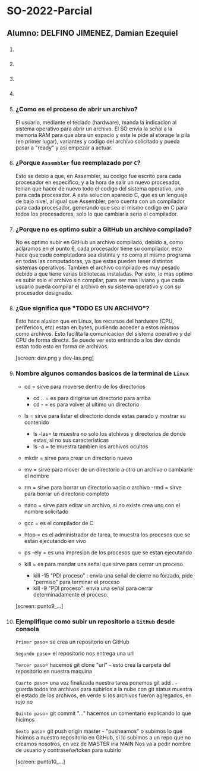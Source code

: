 # SO-2022-Parcial
## Alumno: DELFINO JIMENEZ, Damian Ezequiel

1) ###

2) ###

3) ###

4) ### 

5) ### ¿Como es el proceso de abrir un archivo?

    El usuario, mediante el teclado (hardware), manda la indicacion al sistema operativo para abrir un archivo. El SO envia la señal a la memoria RAM para que abra un espacio y este le pide al storage la pila (en primer lugar), variantes y codigo del archivo solicitado y pueda pasar a "ready" y asi empezar a actuar.


6) ### ¿Porque `Assembler` fue reemplazado por `C`?

    Esto se debio a que, en Assembler, su codigo fue escrito para cada procesador en especifico, y a la hora de salir un nuevo procesador, tenian que hacer de nuevo todo el codigo del sistema operativo, uno para cada procesador. A esta solucion aparecio C, que es un lenguaje de bajo nivel, al igual que Assembler, pero cuenta con un compilador para cada procesador, generando que sea el mismo codigo en C para todos los procesadores, solo lo que cambiaria seria el compilador.  
    
7) ### ¿Porque no es optimo subir a GitHub un archivo compilado?

    No es optimo subir en GitHub un archivo compilado, debido a, como aclaramos en el punto 6, cada procesador tiene su compilador, esto hace que cada computadora sea distinta y no corra el mismo programa en todas las computadoras, ya que estas pueden tener distintos sistemas operativos. Tambien el archivo compilado es muy pesado debido a que tiene varias bibliotecas instaladas. Por esto, lo mas optimo es subir solo el archivo sin compilar, para ser mas liviano y que cada usuario pueda compilar el archivo en su sistema operativo y con su procesador designado.

8) ### ¿Que significa que "TODO ES UN ARCHIVO"?

    Esto hace alusion que en Linux, los recursos del hardware (CPU, perifericos, etc) estan en bytes, pudiendo acceder a estos mismos como archivos. Esto facilita la comunicacion del sistema operativo y del CPU de forma directa.
    Se puede ver esto entrando a los dev donde estan todo esto en forma de archivos.

    [screen: dev.png y dev-las.png]

9) ### Nombre algunos comandos basicos de la terminal de `Linux`

    - cd = sirve para moverse dentro de los directorios
        - cd .. = es para dirigirse un directorio para arriba  
        - cd - = es para volver al ultimo un directorio
    - ls = sirve para listar el directorio donde estas parado y mostrar su contenido
        - ls -las= te muestra no solo los atchivos y directorios de donde estas, si no sus caracteristicas
        - ls -a = te muestra tambien los archivos ocultos
    
    - mkdir = sirve para crear un directorio nuevo
    
    - mv = sirve para mover de un directorio a otro un archivo o cambiarle el nombre
    
    - rm = sirve para borrar un directorio vacio o archivo
    -rmd = sirve para borrar un directorio completo
    - nano = sirve para editar un archivo, si no existe crea uno con el nombre solicitado
    - gcc = es el compilador de C
    - htop = es el administrador de tarea, te muestra los procesos que se estan ejecutando en vivo
    - ps -ely = es una impresion de los procesos que se estan ejecutando
    - kill = es para mandar una señal que sirve para cerrar un proceso
        - kill -15 "PDI proceso" : envia una señal de cierre no forzado, pide "permiso" para terminar el proceso
        - kill -9 "PDI proceso": envia una señal para cerrar determinadamente el proceso.

    [screen: punto9_...]

10) ### Ejemplifique como subir un repositorio a `GitHub` desde consola

    `Primer paso`= se crea un repositorio en GitHub

    `Segundo paso`= el repositorio nos entrega una url

    `Tercer paso`= hacemos git clone "url" - esto crea la carpeta del repositorio en nuestra maquina

    `Cuarto paso`= una vez finalizada nuestra tarea ponemos git add . - guarda todos los archivos para subirlos a la nube
        con git status muestra el estado de los archivos, en verde si los archivos fueron agregados, en rojo no
    
    `Quinto paso`= git commit "..." hacemos un comentario explicando lo que hicimos
    
    `Sexto paso`= git push origin master - "pusheamos" o subimos lo que hicimos a nuestro repositorio en GitHub, si lo subimos a un repo que no creamos nosotros, en vez de MASTER iria MAIN
        Nos va a pedir nombre de usuario y contraseña/token para subirlo
    

    [screen: punto10_...]